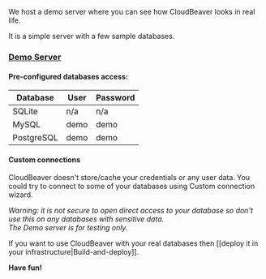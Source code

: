 We host a demo server where you can see how CloudBeaver looks in real life.

It is a simple server with a few sample databases.

### [Demo Server](https://demo.cloudbeaver.io)

#### Pre-configured databases access:

Database | User | Password
---|---|---
SQLite | n/a | n/a
MySQL | demo | demo
PostgreSQL | demo | demo

#### Custom connections

CloudBeaver doesn't store/cache your credentials or any user data. 
You could try to connect to some of your databases using Custom connection wizard.  

*Warning: it is not secure to open direct access to your database so don't use this on any databases with sensitive data.  
The Demo server is for testing only.*

If you want to use CloudBeaver with your real databases then [[deploy it in your infrastructure|Build-and-deploy]].


**Have fun!**